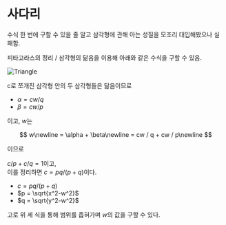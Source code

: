 # 사다리

수식 한 번에 구할 수 있을 줄 알고 삼각형에 관해 아는 성질을 모조리 대입해봤으나 실패함.

피타고라스의 정리 / 삼각형의 닮음을 이용해 아래와 같은 수식을 구할 수 있음.

![Triangle](https://user-images.githubusercontent.com/33550065/234631179-262bc3d7-b95b-4d91-b363-38b415712740.jpg)

c로 쪼개진 삼각형 안의 두 삼각형들은 닮음이므로

-   $\alpha = cw / q$
-   $\beta = cw / p$

이고, $w$는

$$
w\newline
= \alpha + \beta\newline
= cw / q + cw / p\newline
$$

이므로

$c / p + c / q = 1$이고,\
이를 정리하면 $c = pq / (p + q)$이다.

-   $c = pq / (p + q)$
-   $p = \sqrt{x^2-w^2}$
-   $q = \sqrt{y^2-w^2}$

고로 위 세 식을 통해 범위를 좁혀가며 $w$의 값을 구할 수 있다.
